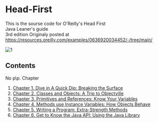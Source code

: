 # Head-First
This is the sourse code for O'Reilly's Head First
<br/>Java Leaner's guide
<br/>3rd edition
Originaly posted at https://resources.oreilly.com/examples/0636920034452/-/tree/main/


![1](https://user-images.githubusercontent.com/94693119/164407145-5396edf4-af17-4086-84af-b4ea964ceeb8.png)


## Contents

 No p\p.  Chapter 


 1.  [Chapter 1. Dive in A Quick Dip: Breaking the Surface](./src/ch1)
 2.  [Chapter 2. Classes and Objects: A Trip to Objectville](./src/ch2)
 3.  [Chapter 3. Primitives and References: Know Your Variables](./src/ch3)
 4.  [Chapter 4. Methods use Instance Variables: How Objects Behave](./src/ch4)
 5.  [Chapter 5. Writing a Program: Extra-Strength Methods](./src/ch5)
 6.  [Chapter 6. Get to Know the Java API: Using the Java Library](./src/ch6)

